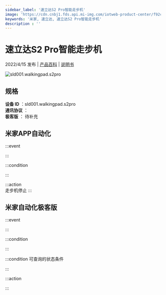```yaml
---
sidebar_label: '速立达S2 Pro智能走步机'
image: 'https://cdn.cnbj1.fds.api.mi-img.com/iotweb-product-center/f92c1d2c6e5a8e9abe8b90d0a402e57d_1648532397126.png?GalaxyAccessKeyId=AKVGLQWBOVIRQ3XLEW&Expires=9223372036854775807&Signature=AxMr3Q3YidXezuc/xC5Ij/qB/64='
keywords: '米家, 速立达, 速立达S2 Pro智能走步机'
description : ''
---
```

# 速立达S2 Pro智能走步机

2022/4/15 发布 | [产品百科](https://home.mi.com/webapp/content/baike/product/index.html?model=sld001.walkingpad.s2pro/) | [说明书](https://home.mi.com/views/introduction.html?model=sld001.walkingpad.s2pro&region=cn)

![sld001.walkingpad.s2pro](https://cdn.cnbj1.fds.api.mi-img.com/iotweb-product-center/f92c1d2c6e5a8e9abe8b90d0a402e57d_1648532397126.png?GalaxyAccessKeyId=AKVGLQWBOVIRQ3XLEW&Expires=9223372036854775807&Signature=AxMr3Q3YidXezuc/xC5Ij/qB/64=)

## 规格  
> 
**设备 ID** ：sld001.walkingpad.s2pro  
**通讯协议** ：  
**极客版**  ： 待补充 


## 米家APP自动化  

:::event  

:::

:::condition  

:::

:::action   
走步机停止
:::

## 米家自动化极客版  

:::event  

:::

:::condition  

:::

:::condition 可查询的状态条件  

:::

:::action  

:::

        
